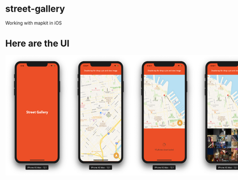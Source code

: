 # street-gallery
Working with mapkit in iOS

# Here are the UI
<div style="display:flex;flex-direction:row">
  <img src="UI/1.png" height="380" width="200" />
  <img src="UI/2.png" height="380" width="200" />
  <img src="UI/3.png" height="380" width="200" />
  <img src="UI/4.png" height="380" width="200" />
  <img src="UI/5.png" height="380" width="200" />
</div>

